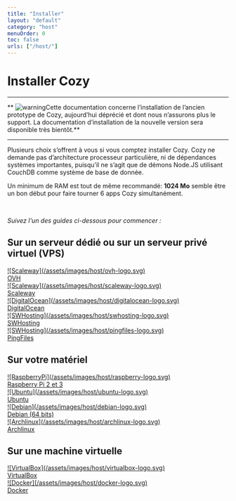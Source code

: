 ```yaml
---
title: "Installer"
layout: "default"
category: "host"
menuOrder: 0
toc: false
urls: ["/host/"]
---
```



# Installer Cozy

---

** <img src="/assets/images/warning.png" alt="warning" class="warn">Cette documentation concerne l’installation de l’ancien prototype de Cozy, aujourd’hui déprécié et dont nous n’assurons plus le support. La documentation d’installation de la nouvelle version sera disponible très bientôt.**

---


Plusieurs choix s’offrent à vous si vous comptez installer Cozy. Cozy ne demande pas d’architecture processeur particulière, ni de dépendances systèmes importantes, puisqu’il ne s’agit que de démons Node.JS utilisant CouchDB comme système de base de donnée.

Un minimum de RAM est tout de même recommandé: **1024 Mo** semble être un bon début pour faire tourner 6 apps Cozy simultanément.

<br>

*Suivez l'un des guides ci-dessous pour commencer :*

## Sur un serveur dédié ou sur un serveur privé virtuel (VPS)

<div class="install-logo">

  <a href="install-on-ovh.html">
    ![Scaleway](/assets/images/host/ovh-logo.svg)<div class="label">OVH</div>
  </a>

  <a href="install-on-scaleway.html">
    ![Scaleway](/assets/images/host/scaleway-logo.svg)<div class="label">Scaleway</div>
  </a>

  <a href="install-on-digitalocean.html">
    ![DigitalOcean](/assets/images/host/digitalocean-logo.svg)<div class="label">DigitalOcean</div>
  </a>

  <a href="install-on-swhosting.html">
    ![SWHosting](/assets/images/host/swhosting-logo.svg)<div class="label">SWHosting</div>
  </a>

  <a href="install-on-pingfiles.html">
    ![SWHosting](/assets/images/host/pingfiles-logo.svg)<div class="label">PingFiles</div>
  </a>

</div>

## Sur votre matériel

<div class="install-logo">
  <a href="install-on-raspberry.html">
    ![RaspberryPi](/assets/images/host/raspberry-logo.svg)<div class="label">Raspberry Pi 2 et 3</div>
  </a>
  <a href="install-on-ubuntu.html">
    ![Ubuntu](/assets/images/host/ubuntu-logo.svg)<div class="label">Ubuntu</div>
  </a>
  <a href="install-on-debian.html">
    ![Debian](/assets/images/host/debian-logo.svg)<div class="label">Debian (64 bits)</div>
  </a>
  <a href="install-on-archlinux.html">
    ![Archlinux](/assets/images/host/archlinux-logo.svg)<div class="label">Archlinux</div>
  </a>
</div>

## Sur une machine virtuelle

<div class="install-logo">
  <a href="install-on-virtualbox.html">
    ![VirtualBox](/assets/images/host/virtualbox-logo.svg)<div class="label">VirtualBox</div>
  </a>
  <a href="install-on-docker.html">
    ![Docker](/assets/images/host/docker-logo.svg)<div class="label">Docker</div>
  </a>
</div>
<br>
<br>

</div>
</form>

